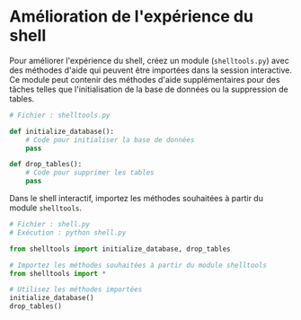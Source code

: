 # Amélioration de l'expérience du shell

Pour améliorer l'expérience du shell, créez un module (`shelltools.py`) avec des méthodes d'aide qui peuvent être importées dans la session interactive. Ce module peut contenir des méthodes d'aide supplémentaires pour des tâches telles que l'initialisation de la base de données ou la suppression de tables.

```python
# Fichier : shelltools.py

def initialize_database():
    # Code pour initialiser la base de données
    pass

def drop_tables():
    # Code pour supprimer les tables
    pass
```

Dans le shell interactif, importez les méthodes souhaitées à partir du module `shelltools`.

```python
# Fichier : shell.py
# Exécution : python shell.py

from shelltools import initialize_database, drop_tables

# Importez les méthodes souhaitées à partir du module shelltools
from shelltools import *

# Utilisez les méthodes importées
initialize_database()
drop_tables()
```
